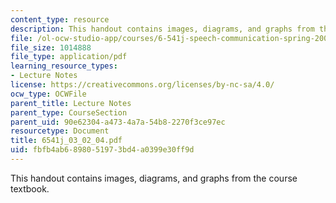 ```yaml
---
content_type: resource
description: This handout contains images, diagrams, and graphs from the course textbook.
file: /ol-ocw-studio-app/courses/6-541j-speech-communication-spring-2004/fbfb4ab6898051973bd4a0399e30ff9d_6541j_03_02_04.pdf
file_size: 1014888
file_type: application/pdf
learning_resource_types:
- Lecture Notes
license: https://creativecommons.org/licenses/by-nc-sa/4.0/
ocw_type: OCWFile
parent_title: Lecture Notes
parent_type: CourseSection
parent_uid: 90e62304-a473-4a7a-54b8-2270f3ce97ec
resourcetype: Document
title: 6541j_03_02_04.pdf
uid: fbfb4ab6-8980-5197-3bd4-a0399e30ff9d
---
```

This handout contains images, diagrams, and graphs from the course textbook.